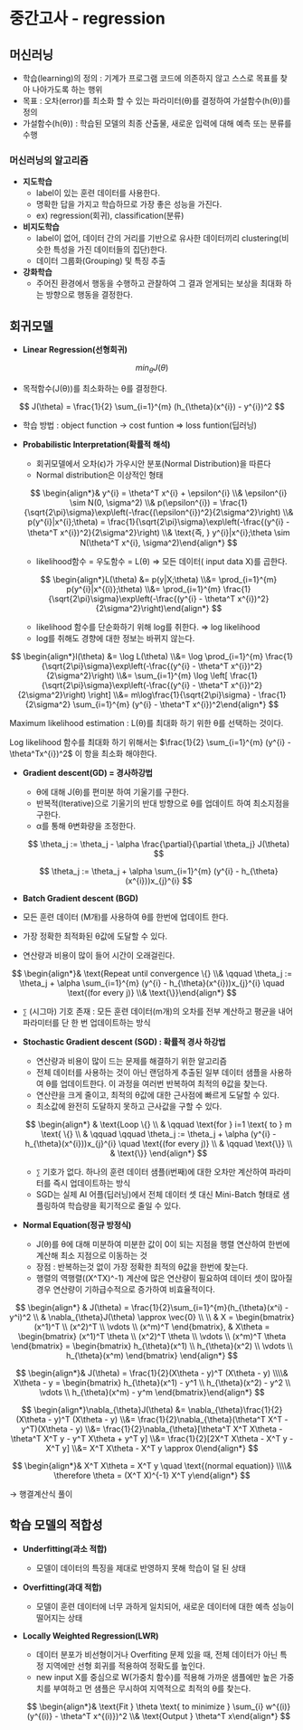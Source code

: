 # 중간고사 - regression

## 머신러닝

- 학습(learning)의 정의 : 기계가 프로그램 코드에 의존하지 않고 스스로 목표를 찾아 나아가도록 하는 행위
- 목표 : 오차(error)를 최소화 할 수 있는 파라미터(θ)를 결정하여 가설함수(h(θ))를 정의
- 가설함수(h(θ)) : 학습된 모델의 최종 산출물, 새로운 입력에 대해 예측 또는 분류를 수행

### 머신러닝의 알고리즘

- **지도학습**
    - label이 있는 훈련 데이터를 사용한다.
    - 명확한 답을 가지고 학습하므로 가장 좋은 성능을 가진다.
    - ex) regression(회귀), classification(분류)
- **비지도학습**
    - label이 없어, 데이터 간의 거리를 기반으로 유사한 데이터끼리 clustering(비슷한 특성을 가진 데이터들의 집단)한다.
    - 데이터 그룹화(Grouping) 및 특징 추출
- **강화학습**
    - 주어진 환경에서 행동을 수행하고 관찰하여 그 결과 얻게되는 보상을 최대화 하는 방향으로 행동을 결정한다.

## 회귀모델

- **Linear Regression(선형회귀)**

$$
min_\theta J(\theta)
$$

- 목적함수(J(θ))를 최소화하는 θ를 결정한다.

$$
J(\theta) = \frac{1}{2} \sum_{i=1}^{m} (h_{\theta}(x^{i}) - y^{i})^2
$$

- 학습 방법 : object function → cost funtion ⇒ loss funtion(딥러닝)

- **Probabilistic Interpretation(확률적 해석)**
    - 회귀모델에서 오차(ϵ)가 가우시안 분포(Normal Distribution)을 따른다
    - Normal distribution은 이상적인 형태
    
    $$
    \begin{align*}& y^{i} = \theta^T x^{i} + \epsilon^{i} \\& \epsilon^{i} \sim N(0, \sigma^2) \\& p(\epsilon^{i}) = \frac{1}{\sqrt{2\pi}\sigma}\exp\left(-\frac{(\epsilon^{i})^2}{2\sigma^2}\right) \\& p(y^{i}|x^{i};\theta) = \frac{1}{\sqrt{2\pi}\sigma}\exp\left(-\frac{(y^{i} - \theta^T x^{i})^2}{2\sigma^2}\right) \\& \text{즉, } y^{i}|x^{i};\theta \sim N(\theta^T x^{i}, \sigma^2)\end{align*}
    $$
    
    - likelihood함수 = 우도함수 = L(θ) ⇒ 모든 데이터( input data X)를 곱한다.
    
    $$
    \begin{align*}L(\theta) &= p(y|X;\theta) \\&= \prod_{i=1}^{m} p(y^{i}|x^{(i)};\theta) \\&= \prod_{i=1}^{m} \frac{1}{\sqrt{2\pi}\sigma}\exp\left(-\frac{(y^{i} - \theta^T x^{i})^2}{2\sigma^2}\right)\end{align*}
    $$
    
    - likelihood 함수를 단순화하기 위해 log를 취한다. ⇒ log likelihood
    - log를 취해도 경향에 대한 정보는 바뀌지 않는다.

$$
\begin{align*}l(\theta) &= \log L(\theta) \\&= \log \prod_{i=1}^{m} \frac{1}{\sqrt{2\pi}\sigma}\exp\left(-\frac{(y^{i} - \theta^T x^{i})^2}{2\sigma^2}\right) \\&= \sum_{i=1}^{m} \log \left[ \frac{1}{\sqrt{2\pi}\sigma}\exp\left(-\frac{(y^{i} - \theta^T x^{i})^2}{2\sigma^2}\right) \right] \\&= m\log\frac{1}{\sqrt{2\pi}\sigma} - \frac{1}{2\sigma^2} \sum_{i=1}^{m} (y^{i} - \theta^T x^{i})^2\end{align*}
$$

Maximum likelihood estimation :  L(θ)를 최대화 하기 위한 θ를 선택하는 것이다.

Log likelihood 함수를 최대화 하기 위해서는 $\frac{1}{2} \sum_{i=1}^{m} (y^{i} - \theta^Tx^{i})^2$ 이 항을 최소화 해야한다.

- **Gradient descent(GD) = 경사하강법**
    - θ에 대해 J(θ)를 편미분 하여 기울기를 구한다.
    - 반복적(Iterative)으로 기울기의 반대 방향으로 θ를 업데이트 하여 최소지점을 구한다.
    - α를 통해 θ변화량을 조정한다.
    
    $$
    \theta_j := \theta_j - \alpha \frac{\partial}{\partial \theta_j} J(\theta)
    $$
    
    $$
    \theta_j := \theta_j + \alpha \sum_{i=1}^{m} (y^{i} - h_{\theta}(x^{i}))x_{j}^{i}
    $$
    
- **Batch Gradient descent (BGD)**
- 모든 훈련 데이터 (M개)를 사용하여 θ를 한번에 업데이트 한다.
- 가장 정확한 최적화된 θ값에 도달할 수 있다.
- 연산량과 비용이 많이 들어 시간이 오래걸린다.

$$
\begin{align*}& \text{Repeat until convergence \{} \\& \qquad \theta_j := \theta_j + \alpha \sum_{i=1}^{m} (y^{i} - h_{\theta}(x^{i}))x_{j}^{i} \quad \text{(for every j)} \\& \text{\}}\end{align*}
$$

- `∑` (시그마) 기호 존재 : 모든 훈련 데이터(m개)의 오차를 전부 계산하고 평균을 내어 파라미터를 단 한 번 업데이트하는 방식

- **Stochastic Gradient descent (SGD) : 확률적 경사 하강법**
    - 연산량과 비용이 많이 드는 문제를 해결하기 위한 알고리즘
    - 전체 데이터를 사용하는 것이 아닌 랜덤하게 추출된 일부 데이터 샘플을 사용하여 θ를 업데이트한다. 이 과정을 여러번 반복하여 최적의 θ값을 찾는다.
    - 연산랸을 크게 줄이고, 최적의 θ값에 대한 근사점에 빠르게 도달할 수 있다.
    - 최소값에 완전히 도달하지 못하고 근사값을 구할 수 있다.
    
    $$
    \begin{align*}
    & \text{Loop \{} \\
    & \qquad \text{for } i=1 \text{ to } m \text{ \{} \\
    & \qquad \qquad \theta_j := \theta_j + \alpha (y^{i} - h_{\theta}(x^{i}))x_{j}^{i} \quad \text{(for every j)} \\
    & \qquad \text{\}} \\
    & \text{\}}
    \end{align*}
    $$
    
    - `∑` 기호가 없다. 하나의 훈련 데이터 샘플(i번째)에 대한 오차만 계산하여 파라미터를 즉시 업데이트하는 방식
    - SGD는 실제 AI 어플(딥러닝)에서 전체 데이터 셋 대신 Mini-Batch 형태로 샘플링하여 학습량을 획기적으로 줄일 수 있다.

- **Normal Equation(정규 방정식)**
    - J(θ)를 θ에 대해 미분하여 미분한 값이 0이 되는 지점을 행렬 연산하여 한번에 계산해 최소 지점으로 이동하는 것
    - 장점 : 반복하는것 없이 가장 정확한 최적의 θ값을 한번에 찾는다.
    - 행렬의 역행렬((X^TX)^-1) 계산에 많은 연산량이 필요하여 데이터 셋이 많아질 경우 연산량이 기하급수적으로 증가하여 비효율적이다.

$$
\begin{align*}
& J(\theta) = \frac{1}{2}\sum_{i=1}^{m}(h_{\theta}(x^i) - y^i)^2 \\
& \nabla_{\theta}J(\theta) \approx \vec{0} \\
\\
& X = \begin{bmatrix} (x^1)^T \\ (x^2)^T \\ \vdots \\ (x^m)^T \end{bmatrix},
& X\theta = \begin{bmatrix} (x^1)^T \theta \\ (x^2)^T \theta \\ \vdots \\ (x^m)^T \theta \end{bmatrix} = \begin{bmatrix} h_{\theta}(x^1) \\ h_{\theta}(x^2) \\ \vdots \\ h_{\theta}(x^m) \end{bmatrix}
\end{align*}
$$

$$
\begin{align*}& J(\theta) = \frac{1}{2}(X\theta - y)^T (X\theta - y) \\\\& X\theta - y = \begin{bmatrix} h_{\theta}(x^1) - y^1 \\ h_{\theta}(x^2) - y^2 \\ \vdots \\ h_{\theta}(x^m) - y^m \end{bmatrix}\end{align*}
$$

$$
\begin{align*}\nabla_{\theta}J(\theta) &= \nabla_{\theta}\frac{1}{2}(X\theta - y)^T (X\theta - y) \\&= \frac{1}{2}\nabla_{\theta}(\theta^T X^T - y^T)(X\theta - y) \\&= \frac{1}{2}\nabla_{\theta}[\theta^T X^T X\theta - \theta^T X^T y - y^T X\theta + y^T y] \\&= \frac{1}{2}[2X^T X\theta - X^T y - X^T y] \\&= X^T X\theta - X^T y \approx 0\end{align*}
$$

$$
\begin{align*}& X^T X\theta = X^T y \quad \text{(normal equation)} \\\\& \therefore \theta = (X^T X)^{-1} X^T y\end{align*}
$$

→ 행결계산식 풀이

## 학습 모델의 적합성

- **Underfitting(과소 적합)**
    - 모델이 데이터의 특징을 제대로 반영하지 못해 학습이 덜 된 상태
- **Overfitting(과대 적합)**
    - 모델이 훈련 데이터에 너무 과하게 일치되어, 새로운 데이터에 대한 예측 성능이 떨어지는 상태
- **Locally Weighted Regression(LWR)**
    - 데이터 분포가 비선형이거나 Overfiting 문제 있을 때, 전체 데이터가 아닌 특정 지역에만 선형 회귀를 적용하여 정확도를 높인다.
    - new input X를 중심으로 W(가중치 함수)를 적용해 가까운 샘플에만 높은 가중치를 부여하고 먼 샘플은 무시하여 지역적으로 최적의 θ를 찾는다.
    
    $$
    \begin{align*}& \text{Fit } \theta \text{ to minimize } \sum_{i} w^{(i)}(y^{(i)} - \theta^T x^{(i)})^2 \\& \text{Output } \theta^T x\end{align*}
    $$